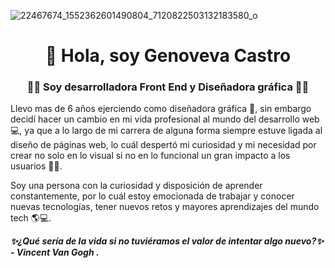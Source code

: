 ![22467674_1552362601490804_7120822503132183580_o](https://github.com/GenovevaCastro/GenovevaCastro/assets/131982616/55656ea5-e228-4b7c-b175-911704e6d78a)

<div id=header align="center">
<h1>👋 Hola, soy Genoveva Castro</h1> 
</div>

<div id=header align="center">
<h3>👩‍💻 Soy desarrolladora Front End y Diseñadora gráfica 👩‍🎨</h3>
</div>

Llevo mas de 6 años ejerciendo como diseñadora gráfica 🎨, sin embargo decidí hacer un cambio en mi vida profesional al mundo del desarrollo web 💻, ya que a lo largo de mi carrera de alguna forma siempre estuve ligada al diseño de páginas web, lo cuál despertó mi curiosidad y mi necesidad por crear no solo en lo visual si no en lo funcional un gran impacto a los usuarios 👩‍💻. 

Soy una persona con la curiosidad y disposición de aprender constantemente, por lo cuál estoy emocionada de trabajar y conocer nuevas tecnologías, tener nuevos retos y mayores aprendizajes del mundo tech 🌎💻.

***✨¿Qué sería de la vida si no tuviéramos el valor de intentar algo nuevo?✨  -   Vincent Van Gogh .***
